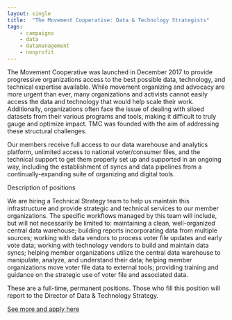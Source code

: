 ```yaml
---
layout: single
title:  "The Movement Cooperative: Data & Technology Strategists"
tags: 
    - campaigns
    - data
    - datamanagement
    - nonprofit
---
```


The Movement Cooperative was launched in December 2017 to provide progressive organizations access to the best possible data, technology, and technical expertise available. While movement organizing and advocacy are more urgent than ever, many organizations and activists cannot easily access the data and technology that would help scale their work. Additionally, organizations often face the issue of dealing with siloed datasets from their various programs and tools, making it difficult to truly gauge and optimize impact. TMC was founded with the aim of addressing these structural challenges.

Our members receive full access to our data warehouse and analytics platform, unlimited access to national voter/consumer files, and the technical support to get them properly set up and supported in an ongoing way, including the establishment of syncs and data pipelines from a continually-expanding suite of organizing and digital tools.

Description of positions

We are hiring a Technical Strategy team to help us maintain this infrastructure and provide strategic and technical services to our member organizations. The specific workflows managed by this team will include, but will not necessarily be limited to: maintaining a clean, well-organized central data warehouse; building reports incorporating data from multiple sources; working with data vendors to process voter file updates and early vote data; working with technology vendors to build and maintain data syncs; helping member organizations utilize the central data warehouse to manipulate, analyze, and understand their data; helping member organizations move voter file data to external tools; providing training and guidance on the strategic use of voter file and associated data.

These are a full-time, permanent positions. Those who fill this position will report to the Director of Data & Technology Strategy.

[See more and apply here](https://boards.greenhouse.io/tmc/jobs/4024144002#.WtZbgdPwbq1)
